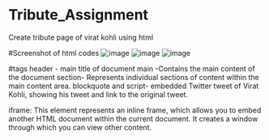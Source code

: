 # Tribute_Assignment
Create tribute page of virat kohli using html

#Screenshot of html codes
![image](https://github.com/sanketmahadik191/Tribute_Assignment/assets/125791466/bef96098-63be-4e08-8cc1-3263460fa52d)
![image](https://github.com/sanketmahadik191/Tribute_Assignment/assets/125791466/931132ef-bb49-4cfc-ab6e-8c0278b3a8ca)
![image](https://github.com/sanketmahadik191/Tribute_Assignment/assets/125791466/1cd6e112-6717-44ec-bbb1-cb5ef7c2e960)

#tags
header - main title of document
main -Contains the main content of the document
section- Represents individual sections of content within the main content area.
blockquote and script- embedded Twitter tweet of Virat Kohli, showing his tweet and link to the original tweet.

iframe: This element represents an inline frame, which allows you to embed another HTML document within the current document.
It creates a window through which you can view other content.

